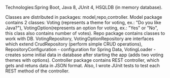 Technologies:Spring Boot, Java 8, JUnit 4, HSQLDB (in memory database).

Classes are distributed in packages: model,repo,controller.
Model package contains 2 classes: Voting (represents a theme for voting, ex.: "Do you like Java?"), VotingOption(represents an option for voting, ex.: "Yes" or "No", this class also contains number of votes).
Repo package contains classes to work with DB. VotingRepository, VotingOptionRepository are interfaces which extend CrudRepository (perform simple CRUD operations), RepositoryConfiguration - configuration for Spring Data, VotingLoader - creates some initial data in database after starting the app (adds two voting themes with options).
Controller package contains REST controller, which gets and retuns data in JSON format.
Also, I wrote JUnit tests to test each REST method of the controller.
